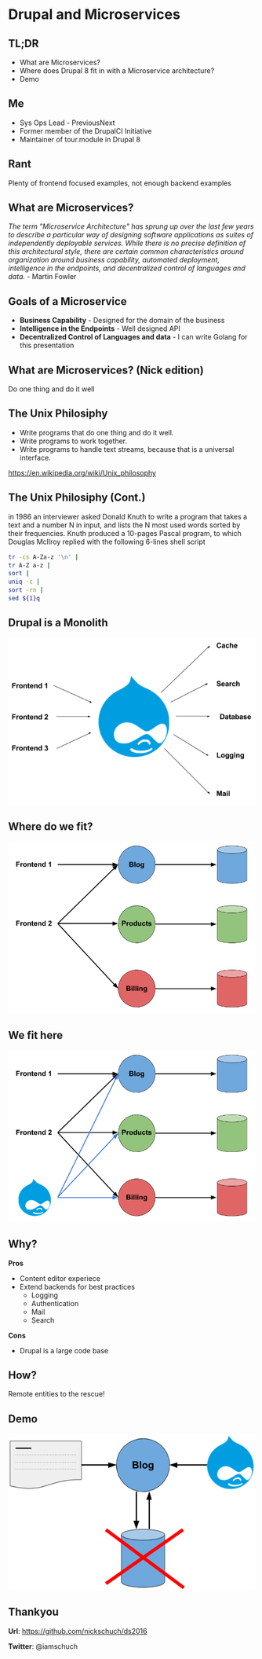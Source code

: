# Drupal and Microservices

## TL;DR

* What are Microservices?
* Where does Drupal 8 fit in with a Microservice architecture?
* Demo

## Me

* Sys Ops Lead - PreviousNext
* Former member of the DrupalCI Initiative
* Maintainer of tour.module in Drupal 8

## Rant

Plenty of frontend focused examples, not enough backend examples

## What are Microservices?

_The term "Microservice Architecture" has sprung up over the last few years to describe a particular way of designing software applications as suites of independently deployable services. While there is no precise definition of this architectural style, there are certain common characteristics around organization around business capability, automated deployment, intelligence in the endpoints, and decentralized control of languages and data._ - Martin Fowler

## Goals of a Microservice

* **Business Capability** - Designed for the domain of the business
* **Intelligence in the Endpoints** - Well designed API
* **Decentralized Control of Languages and data** - I can write Golang for this presentation

## What are Microservices? (Nick edition)

Do one thing and do it well

## The Unix Philosiphy

- Write programs that do one thing and do it well.
- Write programs to work together.
- Write programs to handle text streams, because that is a universal interface.

https://en.wikipedia.org/wiki/Unix_philosophy

## The Unix Philosiphy (Cont.)

in 1986 an interviewer asked Donald Knuth to write a program that takes a text and a number N in input, and lists the N most used words sorted by their frequencies. Knuth produced a 10-pages Pascal program, to which Douglas McIlroy replied with the following 6-lines shell script

```bash
tr -cs A-Za-z '\n' |
tr A-Z a-z |
sort |
uniq -c |
sort -rn |
sed ${1}q
```

## Drupal is a Monolith

![Current](current.png)

## Where do we fit?

![Microservices](microservices.png)

## We fit here

![Microservices](microservices_drupal.png)

## Why?

**Pros**

- Content editor experiece
- Extend backends for best practices
  - Logging
  - Authentication
  - Mail
  - Search

**Cons**

- Drupal is a large code base

## How?

Remote entities to the rescue!

## Demo

![Microservices](demo.png)

## Thankyou

**Url**: https://github.com/nickschuch/ds2016

**Twitter**: @iamschuch
